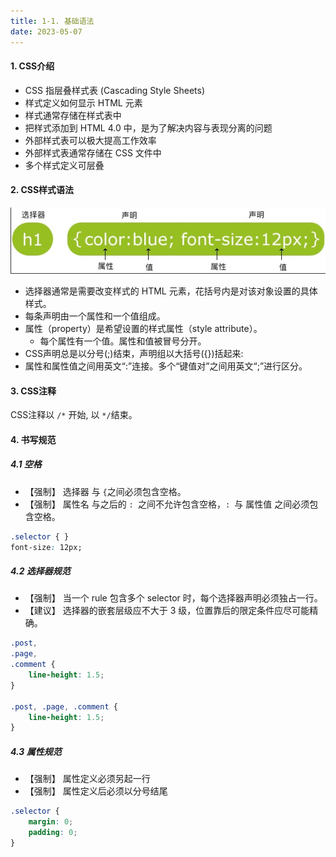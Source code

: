 ```yaml
---
title: 1-1. 基础语法
date: 2023-05-07
---
```

#### 1. CSS介绍
- CSS 指层叠样式表 (Cascading Style Sheets)
- 样式定义如何显示 HTML 元素
- 样式通常存储在样式表中
- 把样式添加到 HTML 4.0 中，是为了解决内容与表现分离的问题
- 外部样式表可以极大提高工作效率
- 外部样式表通常存储在 CSS 文件中
- 多个样式定义可层叠

#### 2. CSS样式语法
![1-1-1](/img/basic/css/1-1-1.jpg)

- 选择器通常是需要改变样式的 HTML 元素，花括号内是对该对象设置的具体样式。
- 每条声明由一个属性和一个值组成。
- 属性（property）是希望设置的样式属性（style attribute）。
    - 每个属性有一个值。属性和值被冒号分开。
- CSS声明总是以分号(;)结束，声明组以大括号({})括起来:
- 属性和属性值之间用英文“:”连接。多个“键值对”之间用英文“;”进行区分。

#### 3. CSS注释
CSS注释以 `/*` 开始, 以 `*/`结束。

#### 4. 书写规范
##### 4.1 空格
- 【强制】 选择器 与 ` { `之间必须包含空格。
- 【强制】 属性名 与之后的 `: `之间不允许包含空格，`: `与 属性值 之间必须包含空格。
```css
.selector { }
font-size: 12px;
```
##### 4.2 选择器规范
- 【强制】 当一个 rule 包含多个 selector 时，每个选择器声明必须独占一行。
- 【建议】 选择器的嵌套层级应不大于 3 级，位置靠后的限定条件应尽可能精确。
```css
.post,
.page,
.comment {
    line-height: 1.5;
}

.post, .page, .comment {
    line-height: 1.5;
}
```
##### 4.3 属性规范
- 【强制】 属性定义必须另起一行
- 【强制】 属性定义后必须以分号结尾
```css
.selector {
    margin: 0;
    padding: 0;
}
```
